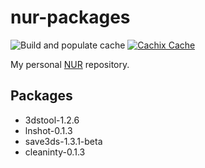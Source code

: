 # nur-packages

![Build and populate cache](https://github.com/ihaveamac/nur-packages/workflows/Build%20and%20populate%20cache/badge.svg) [![Cachix Cache](https://img.shields.io/badge/cachix-ihaveahax-blue.svg)](https://ihaveahax.cachix.org)

My personal [NUR](https://github.com/nix-community/NUR) repository.

## Packages

* 3dstool-1.2.6
* lnshot-0.1.3
* save3ds-1.3.1-beta
* cleaninty-0.1.3
